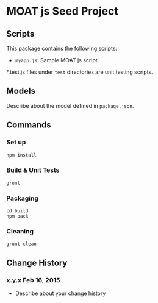 MOAT js Seed Project
========

## Scripts

This package contains the following scripts:

- `myapp.js`: Sample MOAT js script.

*.test.js files under `test` directories are unit testing scripts.

## Models

Describe about the model defined in `package.json`.

## Commands
### Set up

    npm install

### Build & Unit Tests

    grunt

### Packaging

    cd build
    npm pack

### Cleaning

    grunt clean

## Change History

### x.y.x Feb 16, 2015

- Describe about your change history

